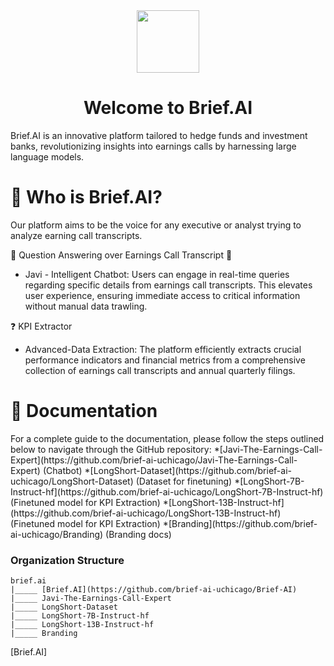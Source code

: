 <div align="center">
<img  style="vertical-align:middle" src="https://github.com/brief-ai-uchicago/Branding/1.5x/brief_logo_black@1.5x.png" width="100px" height="100px"/> 
<h1 style="">Welcome to Brief.AI</h1>
</div>

Brief.AI is an innovative platform tailored to hedge funds and investment banks, revolutionizing insights into
earnings calls by harnessing large language models. 

<h1 style="">🤔 Who is Brief.AI?</h1>

Our platform aims to be the voice for any executive or analyst trying to analyze earning call transcripts. 

💬 Question Answering over Earnings Call Transcript 🤖
* Javi - Intelligent Chatbot: Users can engage in real-time queries regarding specific details from earnings call
transcripts. This elevates user experience, ensuring immediate access to critical information without manual data trawling.

❓ KPI Extractor
* Advanced-Data Extraction: The platform efficiently extracts crucial performance indicators and financial metrics
from a comprehensive collection of earnings call transcripts and annual quarterly filings.

<h1 style="">📖 Documentation</h1>
For a complete guide to the documentation, please follow the steps outlined below to navigate through the GitHub repository:
*[Javi-The-Earnings-Call-Expert](https://github.com/brief-ai-uchicago/Javi-The-Earnings-Call-Expert) (Chatbot)
*[LongShort-Dataset](https://github.com/brief-ai-uchicago/LongShort-Dataset) (Dataset for finetuning)
*[LongShort-7B-Instruct-hf](https://github.com/brief-ai-uchicago/LongShort-7B-Instruct-hf) (Finetuned model for KPI Extraction)
*[LongShort-13B-Instruct-hf](https://github.com/brief-ai-uchicago/LongShort-13B-Instruct-hf) (Finetuned model for KPI Extraction)
*[Branding](https://github.com/brief-ai-uchicago/Branding) (Branding docs)

### Organization Structure
```
brief.ai
|_____ [Brief.AI](https://github.com/brief-ai-uchicago/Brief-AI)
|_____ Javi-The-Earnings-Call-Expert
|_____ LongShort-Dataset
|_____ LongShort-7B-Instruct-hf
|_____ LongShort-13B-Instruct-hf
|_____ Branding
```
[Brief.AI]









[My Other Repository]: https://github.com/yourusername/other-repository
